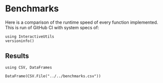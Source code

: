 # Benchmarks

Here is a comparison of the runtime speed of every function implemented.
This is run of GitHub CI with system specs of:

```@example
using InteractiveUtils
versioninfo()
```

## Results

```@setup bench
using CSV, DataFrames
```

```@example bench
DataFrame(CSV.File("../../benchmarks.csv"))
```
